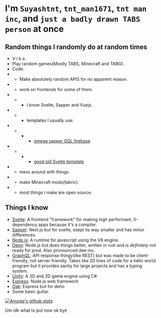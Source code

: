 
# I'm `Suyashtnt`, `tnt_man1671`, `tnt man inc`, and `just a badly drawn TABS person` at once

## Random things I randomly do at random times

 - V i b e.
 - Play random games(Mostly TABS, Minecraft and TABG).
 - Code.
 -  - Make absolutely random APIS for no apparent reason.
 -  - work on frontends for some of them.
 -  -  - i know Svelte, Sapper and Vuejs.
 -  - - templates I usually use: 
 -  - - - [omega sapper GQL firebase](https://github.com/babichjacob/sapper-firebase-typescript-graphql-tailwindcss-actions-template)
 -  - - - [good old Svelte template](https://github.com/sveltejs/template)
 -  - mess around with things.
 -  - make Minecraft mods(fabric).
 -  - most things i make are open source.
## Things I know
- [Svelte](https://svelte.dev/): A frontend "framework" for making high performant, 0-dependency apps because it's a compiler.
- [Sapper](https://sapper.svelte.dev/): Next.js but for svelte, exept its way smaller and has minor differences.
- [Node.js](https://nodejs.org/en/): A runtime for javascript using the V8 engine.
- [Deno](https://deno.land/): Node.js but does things better, written in rust and is _definitely_ not ready for prod. Also pronounced dee-no.
- [GraphQL](https://graphql.org/): API response thingy(like REST) but was made to be client-friendly, not server friendly. Takes like 20 lines of code for a hello world program but it provides sanity for large projects and has a typing system.
- [Unity](https://unity.com/): A 3D and 2D game engine using C#.
- [Express](http://expressjs.com/): Node.js web framework
- [Oak](https://oakserver.github.io/oak/): Express but for deno
- Some basic guitar.

[![Anurag's github stats](https://github-readme-stats.vercel.app/api?username=suyashtnt)](https://github.com/anuraghazra/github-readme-stats)


Um idk what to put now ok bye

